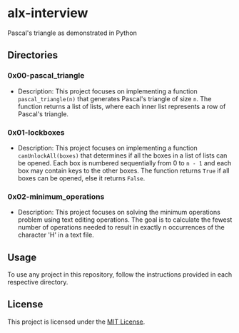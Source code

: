 # alx-interview
Pascal's triangle as demonstrated in Python

## Directories

### 0x00-pascal_triangle

- Description: This project focuses on implementing a function `pascal_triangle(n)` that generates Pascal's triangle of size `n`. The function returns a list of lists, where each inner list represents a row of Pascal's triangle. 

### 0x01-lockboxes

- Description: This project focuses on implementing a function `canUnlockAll(boxes)` that determines if all the boxes in a list of lists can be opened. Each box is numbered sequentially from 0 to `n - 1` and each box may contain keys to the other boxes. The function returns `True` if all boxes can be opened, else it returns `False`.

### 0x02-minimum_operations

- Description: This project focuses on solving the minimum operations problem using text editing operations. The goal is to calculate the fewest number of operations needed to result in exactly n occurrences of the character 'H' in a text file.

## Usage

To use any project in this repository, follow the instructions provided in each respective directory.

## License

This project is licensed under the [MIT License](LICENSE).
